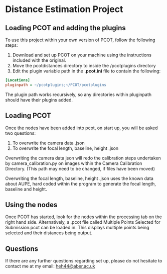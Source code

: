 # Distance Estimation Project
## Loading PCOT and adding the plugins
To use this project within your own version of PCOT, follow the following steps:

1. Download and set up PCOT on your machine using the instructions included with the original.
2. Move the pcotdistances directory to inside the /pcotplugins directory
3. Edit the plugin variable path in the **.pcot.ini** file to contain the following:
```ini
[Locations]
pluginpath = ~/pcotplugins;~/PCOT/pcotplugins
```
The plugin path works recursively, so any directories within pluginpath should have their plugins added.

## Loading PCOT

Once the nodes have been added into pcot, on start up, you will be asked two questions:

1. To overwrite the camera data .json
2. To overwrite the focal length, baseline, height .json

Overwriting the camera data json will redo the calibration steps undertaken by camera_calibration.py on images within the Camera Calibration Directory. (This path may need to be changed, if files have been moved)

Overwriting the focal length, baseline, height .json uses the known data about AUPE, hard coded within the program to generate the focal length, baseline and height.

## Using the nodes

Once PCOT has started, look for the nodes within the processing tab on the right hand side.
Alternatively, a .pcot file called Multiple Points Selected for Submission.pcot can be loaded in. This displays multiple points being selected and their distances being output.

## Questions
If there are any further questions regarding set up, please do not hesitate to contact me at my email:
heh44@aber.ac.uk